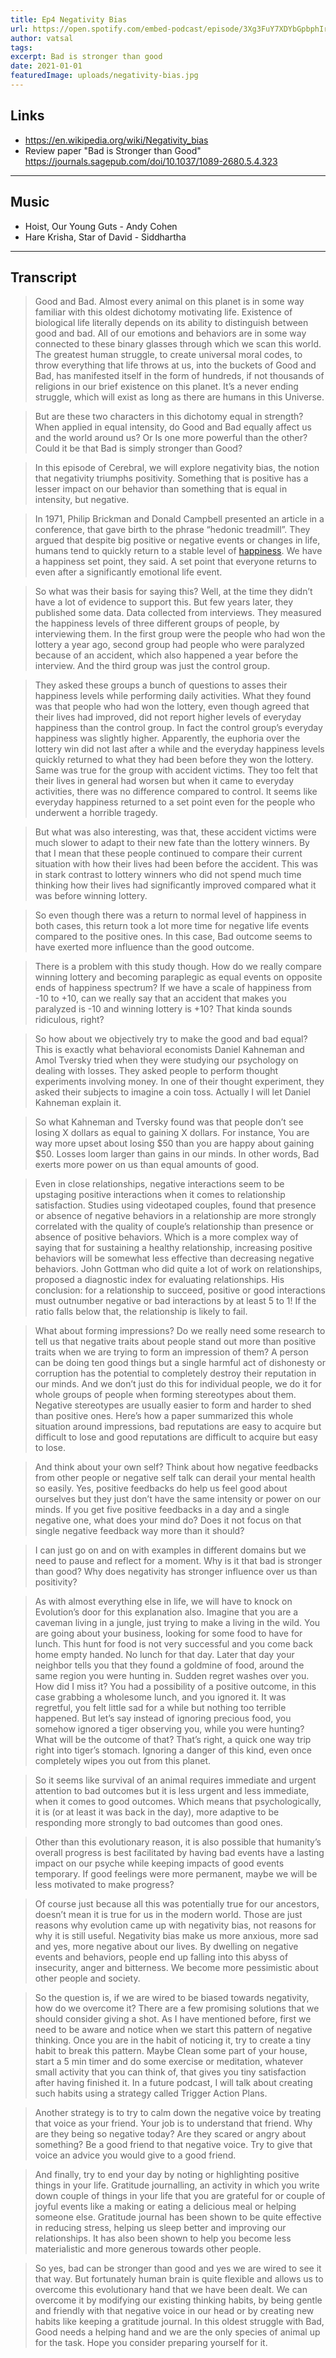 ```yaml
---
title: Ep4 Negativity Bias 
url: https://open.spotify.com/embed-podcast/episode/3Xg3FuY7XDYbGpbphIrhk0
author: vatsal 
tags:
excerpt: Bad is stronger than good
date: 2021-01-01
featuredImage: uploads/negativity-bias.jpg
---
```


## Links
* https://en.wikipedia.org/wiki/Negativity_bias
* Review paper "Bad is Stronger than Good" https://journals.sagepub.com/doi/10.1037/1089-2680.5.4.323


-------

## Music
* Hoist, Our Young Guts - Andy Cohen
* Hare Krisha, Star of David - Siddhartha

---
## Transcript
>Good and Bad. Almost every animal on this planet is in some way familiar with this oldest dichotomy motivating life. Existence of biological life literally depends on its ability to distinguish between good and bad. All of our emotions and behaviors are in some way connected to these binary glasses through which we scan this world. The greatest human struggle, to create universal moral codes, to throw everything that life throws at us,  into the buckets of Good and Bad, has manifested itself in the form of hundreds, if not thousands of religions in our brief existence on this planet.   It’s a never ending struggle, which will exist as long as there are humans in this Universe. 

>But are these two characters in this dichotomy equal in strength? When applied in equal intensity, do Good and Bad equally affect us and the world around us? Or Is one more powerful than the other? Could it be that Bad is simply stronger than Good? 

>In this episode of Cerebral, we will explore negativity bias, the notion that negativity triumphs positivity. Something that is positive has a lesser impact on our behavior than something that is equal in intensity,  but negative. 

>In 1971, Philip Brickman and Donald Campbell presented an article in a conference,  that gave birth to the phrase “hedonic treadmill”. They argued that despite big positive or negative events or changes in life, humans tend to quickly return to a stable level of [happiness](https://en.wikipedia.org/wiki/Happiness). We have a happiness set point, they said. A set point that everyone returns to even after a significantly emotional life event. 

>So what was their basis for saying this?  Well, at the time they didn’t have a lot of evidence to support this. But few years later, they published some data. Data collected from interviews.  They measured the happiness levels of three different groups of people,  by interviewing them. In the first group were the people who had won the lottery a year ago, second group had people who were paralyzed because of an accident, which also happened a year before the interview. And the third group was just the control group.  

>They asked these groups a bunch of questions to asses their happiness levels while performing daily activities. What they found was that people who had won the lottery, even though agreed that their lives had improved,  did not report higher levels of everyday happiness than the control group. In fact the control group’s everyday happiness was slightly higher. Apparently, the euphoria over the lottery win did not last after a while and the everyday happiness levels quickly returned to what they had been before they won the lottery. Same was true for the group with accident victims. They too felt that their lives in general had worsen but when it came to everyday activities, there was no difference compared to control. It seems like everyday happiness returned to a set point even for the people who underwent a horrible tragedy. 

>But what was also interesting, was that, these accident victims were much slower to adapt to their new fate than the lottery winners. By that I mean that these people continued to compare their current situation with how their lives had been before the accident. This was in stark contrast to lottery winners who did not spend much time thinking how their lives had significantly improved compared what it was before winning lottery. 

>So even though there was a return to normal level of happiness in both cases, this return  took a lot more time for negative life events compared to the positive ones. In this case,  Bad outcome seems to have exerted more influence than the good outcome. 

>There is a problem with this study though. How do we really compare winning lottery and becoming paraplegic as equal events on opposite ends of happiness spectrum? If we have a scale of happiness from -10 to +10, can we really say that an accident that makes you paralyzed is -10 and winning lottery is +10? That kinda sounds ridiculous, right? 

>So how about we objectively try to make the good and bad equal? This is exactly what behavioral economists Daniel Kahneman and Amol Tversky tried when they were studying our psychology on dealing with losses. They asked people to perform thought experiments involving money. In one of their thought experiment, they asked their subjects to imagine a coin toss.  Actually I will let Daniel Kahneman explain it. 

>So what Kahneman and Tversky found was that people don’t see losing X dollars as equal to gaining X dollars.  For instance, You are way more upset about losing $50 than you are happy about gaining $50.  Losses loom larger than gains in our minds. In other words, Bad exerts more power on us than equal amounts of good. 

>Even in close relationships, negative interactions seem to be upstaging positive interactions when it comes to relationship satisfaction. Studies using videotaped couples, found that presence or absence of negative behaviors in a relationship are more strongly correlated with the quality of couple’s relationship than presence or absence of positive behaviors. Which is a more complex way of saying that for sustaining a healthy relationship, increasing positive behaviors will be somewhat less effective than decreasing negative behaviors. John Gottman who did quite a lot of work on relationships, proposed a diagnostic index for evaluating relationships. His conclusion: for a relationship to succeed, positive or good interactions must outnumber negative or bad interactions by at least 5 to 1! If the ratio falls below that, the relationship is likely to fail. 

>What about forming impressions? Do we really need some research to tell us that negative traits about people stand out more than positive traits when we are trying to form an impression of them?  A person can be doing ten good things but a single harmful act of dishonesty or corruption has the potential to completely destroy their reputation in our minds.   And we don’t just do this for individual people, we do it for whole groups of people when forming stereotypes about them.  Negative stereotypes are usually easier to form and harder to shed than positive ones.   Here’s how a paper summarized this whole situation around impressions,  bad reputations are easy to acquire but difficult to lose and good reputations are difficult to acquire but easy to lose. 


>And think about your own self? Think about how negative feedbacks from other people or negative self talk can derail your mental health so easily. Yes, positive feedbacks do help us feel good about ourselves but they just don’t have the same intensity or power on our minds.  If you get five positive feedbacks in a day and a single negative one, what does your mind do? Does it not focus on that single negative feedback way more than it should? 

>I can just go on and on with examples in different domains but we need to pause and reflect for a moment.  Why is it that bad is stronger than good? Why does negativity has stronger influence over us than positivity? 

>As with almost everything else in life, we will have to knock on Evolution’s door for this explanation also.  Imagine that you are a caveman living in a jungle,  just trying to make a living in the wild. You are going about your business, looking for some food to have for lunch. This hunt for food is not very successful and you come back home empty handed. No lunch for that day. Later that day your neighbor tells you that they found a goldmine of food, around the same region you were hunting in. Sudden regret washes over you. How did I miss it? You had a possibility of a positive outcome, in this case grabbing a wholesome lunch,  and you ignored it. It was regretful, you felt little sad for a while but nothing too terrible happened. 
>But let’s say instead of ignoring precious food, you somehow ignored a tiger observing you,  while you were hunting? What will be the outcome of that? That’s right, a quick one way trip right into tiger’s stomach. Ignoring a danger of this kind, even once completely wipes you out from this planet. 

>So it seems like survival of an animal requires immediate and urgent attention to bad outcomes but it is less urgent and less immediate, when it comes to good outcomes. Which means that psychologically, it is (or at least it was back in the day),  more adaptive to be responding more strongly to bad outcomes than good ones. 

>Other than this evolutionary reason, it is also possible that humanity’s overall progress is best facilitated by having bad events have a lasting impact on our psyche while keeping impacts of good events temporary.  If good feelings were more permanent, maybe we will be less motivated to make progress? 

>Of course just because all this was potentially true for our ancestors, doesn’t mean it is true for us in the modern world. Those are just reasons why evolution came up with negativity bias,  not reasons for why it is still useful. Negativity bias make us more anxious, more sad and yes,  more negative about our lives. By dwelling on negative events and behaviors, people end up falling into this  abyss of insecurity, anger and bitterness. We become more pessimistic about other people and society.

>So the question is,  if we are wired to be biased towards negativity, how do we overcome it? 
>There are a few promising solutions that we should consider giving a shot. As I have mentioned before, first we need to be aware and notice when we start this pattern of negative thinking. Once you are in the habit of noticing it, try to create a tiny habit to break this pattern. Maybe Clean some part of your house, start a 5 min timer and do some exercise or meditation, whatever small activity that you can think of, that gives you tiny satisfaction after having finished it.   In a future podcast, I will talk about  creating such habits using a strategy called Trigger Action Plans.
 
>Another strategy is to try to calm down the negative voice by treating that voice as your friend. Your job is to understand that friend. Why are they being so negative today? Are they scared or angry about something? Be a good friend to that negative voice. Try to give that voice an advice you would give to a good friend. 

>And finally, try to end your day by noting or highlighting positive things in your life. Gratitude journalling, an activity in which you write down couple of things in your life that you are grateful for or couple of joyful events like a making or eating a delicious meal or helping someone else.  Gratitude journal has been shown to be quite effective in reducing stress, helping us sleep better and improving our relationships.  It has also been shown to help you become less materialistic and more generous towards other people. 

>So yes, bad can be stronger than good and yes we are wired to see it that way. But fortunately human brain is quite flexible and allows us to overcome this evolutionary hand that we have been dealt. We can overcome it by modifying our existing thinking habits, by being gentle and friendly with that negative voice in our head  or by creating new habits like keeping a gratitude journal. In this oldest struggle with Bad, Good needs a helping hand and we are the only species of animal up for the task. Hope you consider preparing yourself for it.
